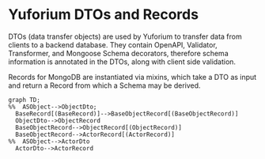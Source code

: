 # Yuforium DTOs and Records
DTOs (data transfer objects) are used by Yuforium to transfer data from clients to a backend database.  They contain OpenAPI, Validator, Transformer, and Mongoose Schema decorators, therefore schema information is annotated in the DTOs, along with client side validation.

Records for MongoDB are instantiated via mixins, which take a DTO as input and return a Record from which a Schema may be derived.

```mermaid
graph TD;
%%  ASObject-->ObjectDto;
  BaseRecord[(BaseRecord)]-->BaseObjectRecord[(BaseObjectRecord)]
  ObjectDto-->ObjectRecord
  BaseObjectRecord-->ObjectRecord[(ObjectRecord)]
  BaseObjectRecord-->ActorRecord[(ActorRecord)]
%%  ASObject-->ActorDto
  ActorDto-->ActorRecord
```

